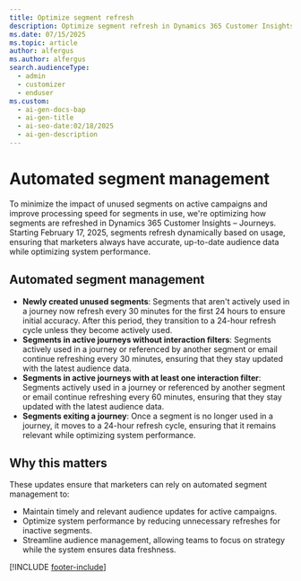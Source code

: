 ```yaml
---
title: Optimize segment refresh
description: Optimize segment refresh in Dynamics 365 Customer Insights – Journeys for accurate, up-to-date audience data and improved system performance.
ms.date: 07/15/2025
ms.topic: article
author: alfergus
ms.author: alfergus
search.audienceType:
  - admin
  - customizer
  - enduser
ms.custom:
  - ai-gen-docs-bap
  - ai-gen-title
  - ai-seo-date:02/18/2025
  - ai-gen-description
---
```


# Automated segment management

To minimize the impact of unused segments on active campaigns and improve processing speed for segments in use, we're optimizing how segments are refreshed in Dynamics 365 Customer Insights – Journeys. Starting February 17, 2025, segments refresh dynamically based on usage, ensuring that marketers always have accurate, up-to-date audience data while optimizing system performance.

## Automated segment management

- **Newly created unused segments**: Segments that aren't actively used in a journey now refresh every 30 minutes for the first 24 hours to ensure initial accuracy. After this period, they transition to a 24-hour refresh cycle unless they become actively used.
- **Segments in active journeys without interaction filters**: Segments actively used in a journey or referenced by another segment or email continue refreshing every 30 minutes, ensuring that they stay updated with the latest audience data.
- **Segments in active journeys with at least one interaction filter**: Segments actively used in a journey or referenced by another segment or email continue refreshing every 60 minutes, ensuring that they stay updated with the latest audience data.
- **Segments exiting a journey**: Once a segment is no longer used in a journey, it moves to a 24-hour refresh cycle, ensuring that it remains relevant while optimizing system performance.

## Why this matters

These updates ensure that marketers can rely on automated segment management to:
- Maintain timely and relevant audience updates for active campaigns.
- Optimize system performance by reducing unnecessary refreshes for inactive segments.
- Streamline audience management, allowing teams to focus on strategy while the system ensures data freshness.

[!INCLUDE [footer-include](./includes/footer-banner.md)]
